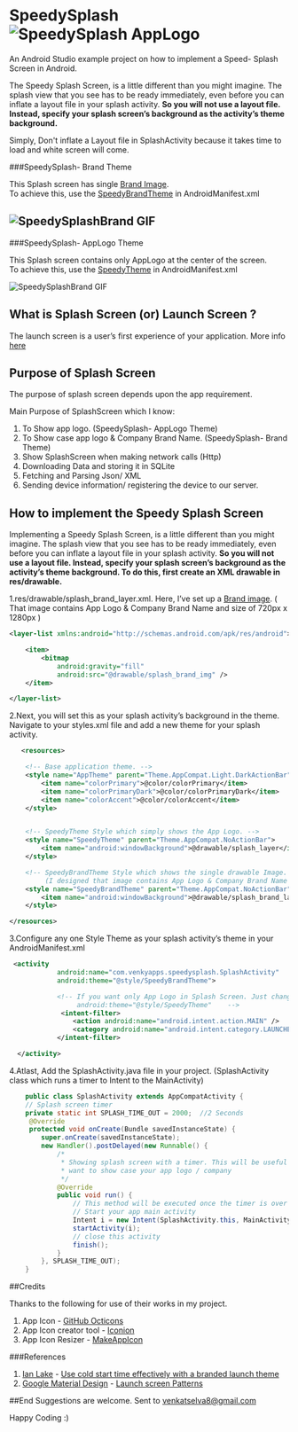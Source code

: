 # SpeedySplash ![SpeedySplash AppLogo](https://github.com/venkatselva8/SpeedySplash/blob/master/app/src/main/res/mipmap-mdpi/ic_launcher.png) 
An Android Studio example project on how to implement a Speed- Splash Screen in Android.

  The Speedy Splash Screen, is a little different than you might imagine. 
  The splash view that you see has to be ready immediately, even before you can inflate a layout file in your splash activity.
  **So you will not use a layout file. Instead, specify your splash screen’s background as the activity’s theme background.**

Simply, Don't inflate a Layout file in SplashActivity because it takes time to load and white screen will come.


###SpeedySplash- Brand Theme

  This Splash screen has single [Brand Image](https://github.com/venkatselva8/SpeedySplash/blob/master/app/src/main/res/drawable/splash_brand_img.png).  
  To achieve this, use the [SpeedyBrandTheme](https://github.com/venkatselva8/SpeedySplash/blob/master/app/src/main/res/values/styles.xml) in AndroidManifest.xml
 
  ![SpeedySplashBrand GIF](https://github.com/venkatselva8/SpeedySplash/blob/master/GitFiles/SpeedyBrand.gif)
-----
 
###SpeedySplash- AppLogo Theme

  This Splash screen contains only AppLogo at the center of the screen.  
  To achieve this, use the [SpeedyTheme](https://github.com/venkatselva8/SpeedySplash/blob/master/app/src/main/res/values/styles.xml) in AndroidManifest.xml
 
  ![SpeedySplashBrand GIF](https://github.com/venkatselva8/SpeedySplash/blob/master/GitFiles/Speedy.gif)



## What is Splash Screen (or) Launch Screen ?

 The launch screen is a user’s first experience of your application. 
 More info [here](https://www.google.com/design/spec/patterns/launch-screens.html#)

## Purpose of Splash Screen

 The purpose of splash screen depends upon the app requirement.

 Main Purpose of SplashScreen which I know:

 1. To Show app logo. (SpeedySplash- AppLogo Theme)
 2. To Show case app logo & Company Brand Name. (SpeedySplash- Brand Theme)
 3. Show SplashScreen when making network calls (Http)
 4. Downloading Data and storing it in SQLite
 5. Fetching and Parsing Json/ XML
 6. Sending device information/ registering the device to our server.
 

## How to implement the Speedy Splash Screen
  Implementing a Speedy Splash Screen, is a little different than you might imagine. 
  The splash view that you see has to be ready immediately, even before you can inflate a layout file in your splash activity.
  **So you will not use a layout file. Instead, specify your splash screen’s background as the activity’s theme background. 
  To do this, first create an XML drawable in res/drawable.**
  
 1.res/drawable/splash_brand_layer.xml. 
 Here, I’ve set up a [Brand image](https://github.com/venkatselva8/SpeedySplash/blob/master/app/src/main/res/drawable/splash_brand_img.png). ( That image contains App Logo & Company Brand Name and size of 720px x 1280px )

```xml
<layer-list xmlns:android="http://schemas.android.com/apk/res/android">

    <item>
        <bitmap
            android:gravity="fill"
            android:src="@drawable/splash_brand_img" />
    </item>

</layer-list>
```
 2.Next, you will set this as your splash activity’s background in the theme. 
 Navigate to your styles.xml file and add a new theme for your splash activity.

```xml   
   <resources>

    <!-- Base application theme. -->
    <style name="AppTheme" parent="Theme.AppCompat.Light.DarkActionBar">
        <item name="colorPrimary">@color/colorPrimary</item>
        <item name="colorPrimaryDark">@color/colorPrimaryDark</item>
        <item name="colorAccent">@color/colorAccent</item>
    </style>


    <!-- SpeedyTheme Style which simply shows the App Logo. -->
    <style name="SpeedyTheme" parent="Theme.AppCompat.NoActionBar">
        <item name="android:windowBackground">@drawable/splash_layer</item>
    </style>

    <!-- SpeedyBrandTheme Style which shows the single drawable Image.
         (I designed that image contains App Logo & Company Brand Name and size of 720px x 1280px ) -->
    <style name="SpeedyBrandTheme" parent="Theme.AppCompat.NoActionBar">
        <item name="android:windowBackground">@drawable/splash_brand_layer</item>
    </style>

</resources>
```
 3.Configure any one Style Theme as your splash activity’s theme in your AndroidManifest.xml
```xml
 <activity
            android:name="com.venkyapps.speedysplash.SplashActivity"
            android:theme="@style/SpeedyBrandTheme">

            <!-- If you want only App Logo in Splash Screen. Just change
                 android:theme="@style/SpeedyTheme"    -->
             <intent-filter>
                <action android:name="android.intent.action.MAIN" />
                <category android:name="android.intent.category.LAUNCHER" />
            </intent-filter>

  </activity>
```
 4.Atlast, Add the SplashActivity.java file in your project.
   (SplashActivity class which runs a timer to Intent to the MainActivity)

```java
    public class SplashActivity extends AppCompatActivity {
    // Splash screen timer
    private static int SPLASH_TIME_OUT = 2000;  //2 Seconds
     @Override
     protected void onCreate(Bundle savedInstanceState) {
        super.onCreate(savedInstanceState);
        new Handler().postDelayed(new Runnable() {
            /*
             * Showing splash screen with a timer. This will be useful when you
             * want to show case your app logo / company
             */
            @Override
            public void run() {
                // This method will be executed once the timer is over
                // Start your app main activity
                Intent i = new Intent(SplashActivity.this, MainActivity.class);
                startActivity(i);
                // close this activity
                finish();
            }
        }, SPLASH_TIME_OUT);
    }
```    

##Credits

Thanks to the following for use of their works in my project.

1. App Icon              - [GitHub Octicons](https://octicons.github.com/)
2. App Icon creator tool - [Iconion](http://iconion.com/)
3. App Icon Resizer      - [MakeAppIcon](http://makeappicon.com/)

###References

1. [Ian Lake](https://plus.google.com/+IanLake) - [Use cold start time effectively with a branded launch theme](https://plus.google.com/+AndroidDevelopers/posts/Z1Wwainpjhd)
2. [Google Material Design](http://www.google.com/design/spec/material-design/introduction.html#) - [Launch screen Patterns](http://www.google.com/design/spec/patterns/launch-screens.html)

##End
Suggestions are welcome. Sent to venkatselva8@gmail.com

Happy Coding :)
